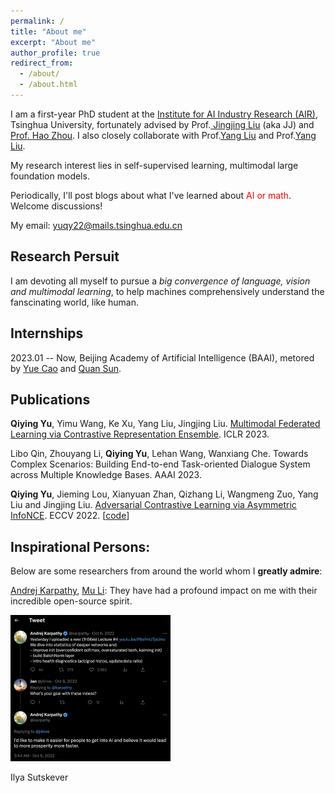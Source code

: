 ```yaml
---
permalink: /
title: "About me"
excerpt: "About me"
author_profile: true
redirect_from: 
  - /about/
  - /about.html
---
```


I am a first-year PhD student at the [Institute for AI Industry Research (AIR)](https://air.tsinghua.edu.cn), Tsinghua University, fortunately advised by Prof.[ Jingjing Liu](https://air.tsinghua.edu.cn/info/1046/1201.htm) (aka JJ) and [Prof. Hao Zhou](https://zhouh.github.io). I also closely collaborate with Prof.[Yang Liu](https://air.tsinghua.edu.cn/info/1046/1204.htm) and Prof.[Yang Liu](https://air.tsinghua.edu.cn/info/1046/1198.htm).

My research interest lies in self-supervised learning, multimodal large foundation models.

Periodically, I'll post blogs about what I've learned about <font color='red'>AI or math</font>. Welcome discussions!

My email: yuqy22@mails.tsinghua.edu.cn

## Research Persuit

I am devoting all myself to pursue a *big convergence of language, vision and multimodal learning*, to help machines comprehensively understand the fanscinating world, like human.

## Internships

2023.01 -- Now, Beijing Academy of Artificial Intelligence (BAAI), metored by [Yue Cao](http://yue-cao.me) and [Quan Sun](https://github.com/Quan-Sun).

## Publications

**Qiying Yu**, Yimu Wang, Ke Xu, Yang Liu, Jingjing Liu. [Multimodal Federated Learning via Contrastive Representation Ensemble](https://openreview.net/pdf?id=Hnk1WRMAYqg). ICLR 2023.

Libo Qin, Zhouyang Li, **Qiying Yu**, Lehan Wang, Wanxiang Che. Towards Complex Scenarios: Building End-to-end Task-oriented Dialogue System across Multiple Knowledge Bases. AAAI 2023. 

**Qiying Yu**, Jieming Lou, Xianyuan Zhan, Qizhang Li, Wangmeng Zuo, Yang Liu and Jingjing Liu. [Adversarial Contrastive Learning via Asymmetric InfoNCE](https://arxiv.org/abs/2207.08374). ECCV 2022. [[code](https://github.com/yqy2001/A-InfoNCE)]

## Inspirational Persons:

Below are some researchers from around the world whom I **greatly admire**:

[Andrej Karpathy](https://karpathy.ai/), [Mu Li](http://www.cs.cmu.edu/~muli/index.html): They have had a profound impact on me with their incredible open-source spirit.

<img src="about.assets/image-20230318215249896.png" alt="image-20230318215249896" style="zoom:25%;" />

Ilya Sutskever
